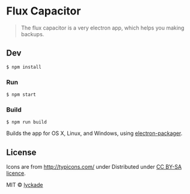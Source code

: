 # Flux Capacitor

> The flux capacitor is a very electron app, which helps you making backups.


## Dev

```
$ npm install
```

### Run

```
$ npm start
```

### Build

```
$ npm run build
```

Builds the app for OS X, Linux, and Windows, using [electron-packager](https://github.com/maxogden/electron-packager).


## License

Icons are from http://typicons.com/ under Distributed under [CC BY-SA licence](http://creativecommons.org/licenses/by-sa/3.0/).

MIT © [lyckade](http://apxp.info)
